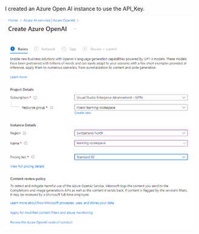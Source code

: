 I created an Azure Open AI instance to use the API_Key.

<img src="../img/create-instance.png" alt="image" width="500" height="auto">
